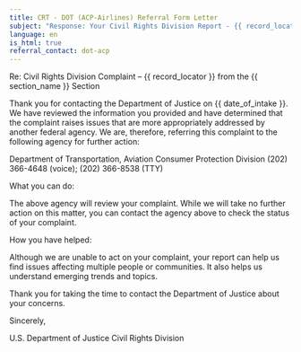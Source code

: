 ```yaml
---
title: CRT - DOT (ACP-Airlines) Referral Form Letter
subject: "Response: Your Civil Rights Division Report - {{ record_locator }} from the {{ section_name }} Section"
language: en
is_html: true
referral_contact: dot-acp
---
```

Re:		Civil Rights Division Complaint – {{ record_locator }} from the {{ section_name }} Section

Thank you for contacting the Department of Justice on {{ date_of_intake }}.  We have reviewed the information you provided and have determined that the complaint raises issues that are more appropriately addressed by another federal agency.  We are, therefore, referring this complaint to the following agency for further action:

Department of Transportation, Aviation Consumer Protection Division
(202) 366-4648 (voice); (202) 366-8538 (TTY)

What you can do:

The above agency will review your complaint.  While we will take no further action on this matter, you can contact the agency above to check the status of your complaint.

How you have helped:

Although we are unable to act on your complaint, your report can help us find issues affecting multiple people or communities. It also helps us understand emerging trends and topics.

Thank you for taking the time to contact the Department of Justice about your concerns.

Sincerely,


U.S. Department of Justice
Civil Rights Division
